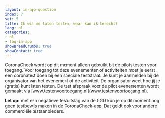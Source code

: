```yaml
---
layout: in-app-question
index: 7
set: 5
title: Ik wil me laten testen, waar kan ik terecht?
lang: nl
categories:
- nl
- faq-in-app
showBreadCrumbs: true
showContact: true
---
```

CoronaCheck wordt op dit moment alleen gebruikt bij de pilots testen voor toegang. Voor toegang tot deze evenementen of activiteiten moet je eerst een coronatest doen bij een speciale teststraat. Je kunt je aanmelden bij de organisator van het evenement of de activiteit. De organisator weet hoe jij je (gratis) kunt laten testen. De test afspraak voor de pilot evenementen wordt gemaakt via [www.testenvoortoegang.nl](www.testenvoortoegang.nl).

**Let op:** met een negatieve testuitslag van de GGD kun je op dit moment nog <u>geen</u> testbewijs maken in de CoronaCheck-app. Dat geldt ook voor andere commerciële testaanbieders. 
